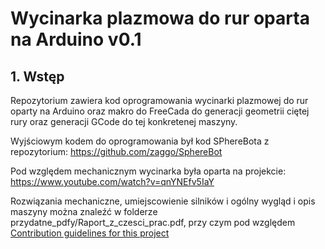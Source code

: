 # Wycinarka plazmowa do rur oparta na Arduino v0.1

## 1. Wstęp
Repozytorium zawiera kod oprogramowania wycinarki plazmowej do rur oparty na Arduino oraz makro do FreeCada do generacji geometrii ciętej rury oraz generacji GCode do tej konkretenej maszyny. 

Wyjściowym kodem do oprogramowania był kod SPhereBota z repozytorium: https://github.com/zaggo/SphereBot

Pod względem mechanicznym wycinarka była oparta na projekcie: https://www.youtube.com/watch?v=qnYNEfv5IaY

Rozwiązania mechaniczne, umiejscowienie silników i ogólny wygląd i opis maszyny można znaleźć w folderze przydatne_pdfy/Raport_z_czesci_prac.pdf, przy czym pod względem [Contribution guidelines for this project](przydatne_pdfy/Raport_z_czesci_prac.pdf)
